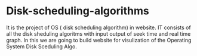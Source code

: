 # Disk-scheduling-algorithms
It is the project of OS ( disk scheduling algorithm) in website.
IT consists of all the disk sheduling algoritms with input output of seek time and real time graph.
In this we are going to build website for visulization of the Operating System Disk Sceduling Algo.
